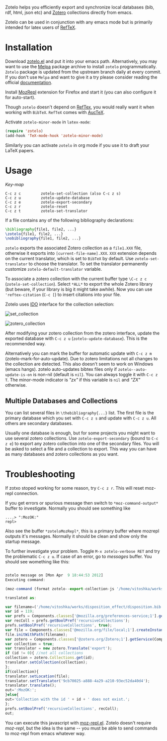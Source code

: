 Zotelo helps you efficiently export and synchronize local databases (bib, rdf, html, json etc) and [Zotero](http://www.zotero.org) collections directly from emacs.

Zotelo can be used in conjunction with any emacs mode but is primarily intended for latex users of [RefTeX](http://staff.science.uva.nl/~dominik/Tools/reftex/reftex-nutshell.html).


Installation
===========

Download [zotelo.el](https://raw.github.com/vitoshka/zotelo/master/zotelo.el) and put it into your emacs path. Alternatively, you may want to use the [Melpa](http://melpa.milkbox.net/) package archive to install `zotelo` programmatically. `Zotelo` package is updated from the upstream branch daily at every commit. If you don't use `Melpa` and want to give it a try please consider reading the official [documentation](http://melpa.milkbox.net/#installing).

Install [MozRepl](https://addons.mozilla.org/en-US/firefox/addon/mozrepl/) extension for Firefox and start it (you can also configure it for auto-start).

Though `zotelo` doesn't depend on [RefTex](http://www.gnu.org/software/auctex/reftex.html), you would really want it when working with `BibTeX`. `RefTeX` comes with [AucTeX](http://www.gnu.org/s/auctex/).

Activate `zotelo-minor-mode` in `latex-mode`:

```lisp
(require 'zotelo)
(add-hook 'TeX-mode-hook 'zotelo-minor-mode)
```

Similarly you can activate `zotelo` in org mode if you use it to draft your LaTeX papers.

Usage
=====

_*Key-map*_
```
C-c z c         zotelo-set-collection (also C-c z s)
C-c z u         zotelo-update-database
C-c z e         zotelo-export-secondary
C-c z r         zotelo-reset
C-c z t         zotelo-set-translator
```

If a file contains any of the following bibliography declarations:

```tex
\bibliography{file1, file2, ...}
\zotelo{file1, file2, ...}
\nobibliography{file1, file2, ...}
```
`zotelo` exports the associated Zotero collection as a `file1.XXX` file, otherwise it exports into `[current-file-name].XXX`. `XXX` extension depends on the current translator, which is set to `BibTeX` by default. Use `zotelo-set-translator` to choose the translator. To set the translator permanently customize `zotelo-default-translator` variable. 

To associate a zotero collection with the current buffer type `\C-c z c` (`zotelo-set-collection`). Select `*ALL*` to export
the whole Zotero library (but beware, if your library is big it might take awhile). Now you can use  `'reftex-citation` (`C-c [`) to insert citations into your file.

Zotelo uses [IDO](http://www.emacswiki.org/emacs/InteractivelyDoThings ) interface for the collection selection:

![set_collection](https://github.com/vitoshka/zotelo/raw/master/img/set_collection.png)

![zotero_collection](https://github.com/vitoshka/zotelo/raw/master/img/zotero_collection.png)


After modifying your zotero collection from the zotero interface, update the exported database with `C-c z u` (`zotelo-update-database`). This is the recommended way.  

Alternatively you can  mark the buffer for automatic update with `C-c z m` (zotelo-mark-for-auto-update). Due to zotero limitations not all changes to the collection are detected. This also doesn't seem to work on Windows (emacs hangs). zotelo auto-updates bibtex files only if `zotelo--auto-update-is-on` is non-nil (default is `nil`). You can always toggle it with `C-c z T`. The minor-mode indicator is *"zx"* if this variable is `nil` and *"ZX"* otherwise.

Multiple Databases and Collections
----------------------------------

You can list several files in `\thebibliography{...}` list. The first file is the primary database which you set with `C-c z s` and update with `C-c z u`. All others are secondary databases. 

Usually one database is enough, but for some projects you might want to use several zotero collections. Use `zotelo-export-secondary` (bound to `C-c z e`) to export any zotero collection into one of the secondary files.  You will be asked to select a file and a collection to export. This way you can have as many databases and zotero collections as you want. 

Troubleshooting
===============
If zotxo stoped working for some reason, try `C-c z r`. This will reset moz-repl connection. 

If you get errors or spurious message then switch to `*moz-command-output*` buffer to investigate. Normally you should see something like 

```
....> ":MozOK:"
repl> 
```

Also see the buffer `*zoteloMozRepl*`, this is a primary buffer where mozrepl outputs it's messages. Normally it should be clean and show only the startup message. 

To further investigate your problem. Toggle `M-x zotelo-verbose RET` and try the problematic `C-c z u`. If case of an error, go to *messages* buffer. You should see womething like this:

```javascript

zotelo message on [Mon Apr  9 18:44:53 2012]
Executing command: 

(moz-command (format zotelo--export-collection-js '/home/vitoshka/works/disposition_effect/disposition.bib' 119))

translated as:

var filename=('/home/vitoshka/works/disposition_effect/disposition.bib');
var id = 119;
var prefs = Components.classes['@mozilla.org/preferences-service;1'].getService(Components.interfaces.nsIPrefService).getBranch('extensions.zotero.');
var recColl = prefs.getBoolPref('recursiveCollections');
prefs.setBoolPref('recursiveCollections', true);
var file = Components.classes['@mozilla.org/file/local;1'].createInstance(Components.interfaces.nsILocalFile);
file.initWithPath(filename);
var zotero = Components.classes['@zotero.org/Zotero;1'].getService(Components.interfaces.nsISupports).wrappedJSObject;
var collection = true;
var translator = new zotero.Translate('export');
if (id != 0){ //not all collections
collection = zotero.Collections.get(id);
translator.setCollection(collection);
};
if(collection){
translator.setLocation(file);
translator.setTranslator('9cb70025-a888-4a29-a210-93ec52da40d4');
translator.translate();
out=':MozOK:';
}else{
out='Collection with the id ' + id + ' does not exist.';
};
prefs.setBoolPref('recursiveCollections', recColl);
out;
```

You can execute this javascript with [moz-repl.el](https://github.com/bard/mozrepl/wiki/Emacs-integration). Zotelo doesn't require _moz-repl_, but the idea is the same -- you must be able to send commands to moz-repl from emacs whatever way.


